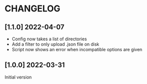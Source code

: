 # CHANGELOG

## [1.1.0] 2022-04-07
- Config now takes a list of directories
- Add a filter to only upload .json file on disk
- Script now shows an error when incompatible options are given

## [1.0.0] 2022-03-31
Initial version
